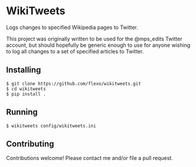# WikiTweets

Logs changes to specified Wikipedia pages to Twitter.

This project was originally written to be used for the @mps_edits Twitter
account, but should hopefully be generic enough to use for anyone wishing to
log all changes to a set of specified articles to Twitter.

## Installing

    $ git clone https://github.com/flexo/wikitweets.git
    $ cd wikitweets
    $ pip install .

## Running

    $ wikitweets config/wikitweets.ini

## Contributing

Contributions welcome! Please contact me and/or file a pull request.

